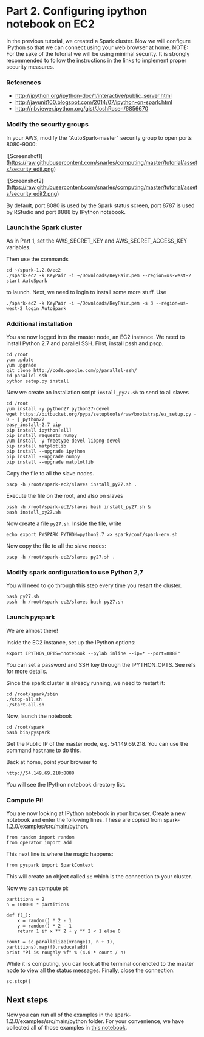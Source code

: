 # Part 2.  Configuring ipython notebook on EC2

In the previous tutorial, we created a Spark cluster.
Now we will configure IPython so that we can connect using your web browser at home.
NOTE: For the sake of the tutorial we will be using minimal security.
It is strongly recommended to follow the instructions in the links to implement proper security measures.

### References

* http://ipython.org/ipython-doc/1/interactive/public_server.html
* http://jayunit100.blogspot.com/2014/07/ipython-on-spark.html
* http://nbviewer.ipython.org/gist/JoshRosen/6856670

### Modify the security groups

In your AWS, modify the "AutoSpark-master" security group to open ports 8080-9000:

![Screenshot1]
(https://raw.githubusercontent.com/snarles/computing/master/tutorial/assets/security_edit.png)

![Screenshot2]
(https://raw.githubusercontent.com/snarles/computing/master/tutorial/assets/security_edit2.png)

By default, port 8080 is used by the Spark status screen, port 8787 is used by RStudio and port 8888 by IPython notebook.

### Launch the Spark cluster

As in Part 1, set the AWS_SECRET_KEY and AWS_SECRET_ACCESS_KEY variables.

Then use the commands
```
cd ~/spark-1.2.0/ec2
./spark-ec2 -k KeyPair -i ~/Downloads/KeyPair.pem --region=us-west-2 start AutoSpark
```
to launch.
Next, we need to login to install some more stuff.  Use
```
./spark-ec2 -k KeyPair -i ~/Downloads/KeyPair.pem -s 3 --region=us-west-2 login AutoSpark
```

### Additional installation

You are now logged into the master node, an EC2 instance.
We need to install Python 2.7 and parallel SSH.
First, install pssh and pscp.

```
cd /root
yum update
yum upgrade
git clone http://code.google.com/p/parallel-ssh/
cd parallel-ssh
python setup.py install
```

Now we create an installation script `install_py27.sh` to send to all slaves
```
cd /root
yum install -y python27 python27-devel
wget https://bitbucket.org/pypa/setuptools/raw/bootstrap/ez_setup.py -O - | python27
easy_install-2.7 pip
pip install ipython[all]
pip install requests numpy
yum install -y freetype-devel libpng-devel
pip install matplotlib
pip install --upgrade ipython
pip install --upgrade numpy
pip install --upgrade matplotlib
```
Copy the file to all the slave nodes.
```
pscp -h /root/spark-ec2/slaves install_py27.sh .
```
Execute the file on the root, and also on slaves
```
pssh -h /root/spark-ec2/slaves bash install_py27.sh &
bash install_py27.sh
```

Now create a file `py27.sh`.
Inside the file, write
```
echo export PYSPARK_PYTHON=python2.7 >> spark/conf/spark-env.sh
```
Now copy the file to all the slave nodes:
```
pscp -h /root/spark-ec2/slaves py27.sh .
```

### Modify spark configuration to use Python 2,7

You will need to go through this step every time you resart the cluster.

```
bash py27.sh
pssh -h /root/spark-ec2/slaves bash py27.sh
```

### Launch pyspark

We are almost there!

Inside the EC2 instance, set up the IPython options:
```
export IPYTHON_OPTS="notebook --pylab inline --ip=* --port=8888"
```
You can set a password and SSH key through the IPYTHON_OPTS.
See refs for more details.

Since the spark cluster is already running, we need to restart it:
```
cd /root/spark/sbin
./stop-all.sh
./start-all.sh
```


Now, launch the notebook
```
cd /root/spark
bash bin/pyspark
```

Get the Public IP of the master node, e.g. 54.149.69.218.
You can use the command `hostname` to do this.

Back at home, point your browser to
```
http://54.149.69.218:8888
```

You will see the IPython notebook directory list.

### Compute Pi!

You are now looking at IPython notebook in your browser.
Create a new notebook and enter the following lines.  These are copied from spark-1.2.0/examples/src/main/python.

```
from random import random
from operator import add
```

This next line is where the magic happens:
```
from pyspark import SparkContext
```

This will create an object called `sc` which is the connection to your cluster.

Now we can compute pi:

    partitions = 2
    n = 100000 * partitions

    def f(_):
        x = random() * 2 - 1
        y = random() * 2 - 1
        return 1 if x ** 2 + y ** 2 < 1 else 0

    count = sc.parallelize(xrange(1, n + 1), partitions).map(f).reduce(add)
    print "Pi is roughly %f" % (4.0 * count / n)

While it is computing, you can look at the terminal conencted to the master node to view all the status messages.
Finally, close the connection:

    sc.stop()

## Next steps

Now you can run all of the examples in the spark-1.2.0/examples/src/main/python folder.
For your convenience, we have collected all of those examples in [this notebook](http://nbviewer.ipython.org/github/snarles/computing/blob/master/includedExamples/sparkPiTest.ipynb).
